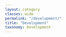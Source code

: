 ```yaml
---
layout: category
classes: wide
permalink: "/development/"
title: "Development"
taxonomy: Development
---
```

